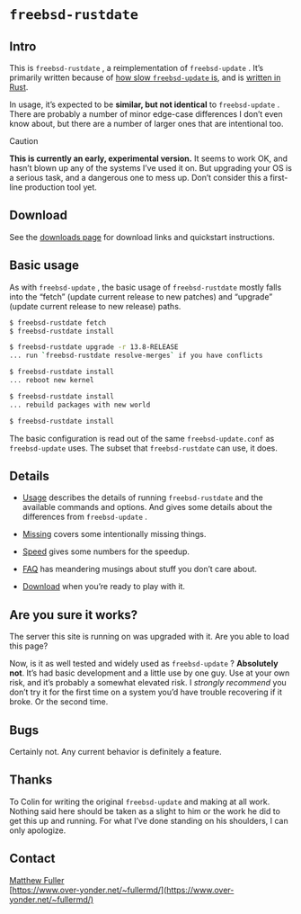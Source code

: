 # `freebsd-rustdate`

## Intro

This is `freebsd-rustdate` , a reimplementation of `freebsd-update` . It’s primarily written because of [how slow `freebsd-update` is](https://rustdate.over-yonder.net/faq.html#slow), and is [written in Rust](https://rustdate.over-yonder.net/faq.html#rust).

In usage, it’s expected to be **similar, but not identical** to `freebsd-update` . There are probably a number of minor edge-case differences I don’t even know about, but there are a number of larger ones that are intentional too.

> [!CAUTION]
> **This is currently an early, experimental version.** It seems to work OK, and hasn’t blown up any of the systems I’ve used it on. But upgrading your OS is a serious task, and a dangerous one to mess up. Don’t consider this a first-line production tool yet.

## Download

See the [downloads page](https://rustdate.over-yonder.net/download.html) for download links and quickstart instructions.

## Basic usage

As with `freebsd-update` , the basic usage of `freebsd-rustdate` mostly falls into the “fetch” (update current release to new patches) and “upgrade” (update current release to new release) paths.

```sh
$ freebsd-rustdate fetch
$ freebsd-rustdate install
```

```sh
$ freebsd-rustdate upgrade -r 13.8-RELEASE
... run `freebsd-rustdate resolve-merges` if you have conflicts

$ freebsd-rustdate install
... reboot new kernel

$ freebsd-rustdate install
... rebuild packages with new world

$ freebsd-rustdate install
```

The basic configuration is read out of the same `freebsd-update.conf` as `freebsd-update` uses. The subset that `freebsd-rustdate` can use, it does.

## Details

* [Usage](https://rustdate.over-yonder.net/usage.html) describes the details of running `freebsd-rustdate` and the available commands and options. And gives some details about the differences from `freebsd-update` .
    
* [Missing](https://rustdate.over-yonder.net/missing.html) covers some intentionally missing things.
    
* [Speed](https://rustdate.over-yonder.net/speed.html) gives some numbers for the speedup.
    
* [FAQ](https://rustdate.over-yonder.net/faq.html) has meandering musings about stuff you don’t care about.
    
* [Download](https://rustdate.over-yonder.net/download.html) when you’re ready to play with it.
    

## Are you sure it works?

The server this site is running on was upgraded with it. Are you able to load this page?

Now, is it as well tested and widely used as `freebsd-update` ? **Absolutely not**. It’s had basic development and a little use by one guy. Use at your own risk, and it’s probably a somewhat elevated risk. I _strongly recommend_ you don’t try it for the first time on a system you’d have trouble recovering if it broke. Or the second time.

## Bugs

Certainly not. Any current behavior is definitely a feature.

## Thanks

To Colin for writing the original `freebsd-update` and making at all work. Nothing said here should be taken as a slight to him or the work he did to get this up and running. For what I’ve done standing on his shoulders, I can only apologize.

## Contact

[Matthew Fuller](mailto:fullermd@over-yonder.net)  
[https://www.over-yonder.net/~fullermd/](https://www.over-yonder.net/~fullermd/)
